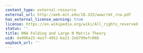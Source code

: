 ```yaml
---
content_type: external-resource
external_url: http://web.mit.edu/18.325/www/rmt_rna.pdf
has_external_license_warning: true
license: https://en.wikipedia.org/wiki/All_rights_reserved
status: ''
title: RNA Folding and Large N Matrix Theory
uid: da996a25-4a1f-4952-ba21-2eb799efc066
wayback_url: ''
---
```

